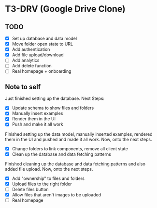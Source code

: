 # T3-DRV (Google Drive Clone)

## TODO

- [x] Set up database and data model
- [x] Move folder open state to URL
- [x] Add authentication
- [x] Add file upload/download
- [ ] Add analytics
- [ ] Add delete function
- [ ] Real homepage + onboarding

## Note to self

Just finished setting up the database. Next Steps:

- [x] Update schema to show files and folders
- [x] Manually insert examples
- [x] Render them in the UI
- [x] Push and make it all work

Finished setting up the data model, manually inserted examples, rendered them in the UI and pushed and made it all work. Now, onto the next steps.

- [x] Change folders to link components, remove all client state
- [x] Clean up the database and data fetching patterns

Finished cleaning up the database and data fetching patterns and also added file upload. Now, onto the next steps.

- [x] Add "ownership" to files and folders
- [x] Upload files to the right folder
- [ ] Delete files button
- [x] Allow files that aren't images to be uploaded
- [ ] Real homepage
